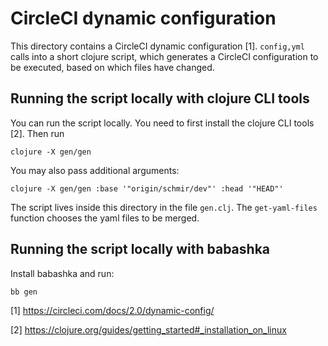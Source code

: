 # CircleCI dynamic configuration

This directory contains a CircleCI dynamic configuration [1]. `config,yml` calls
into a short clojure script, which generates a CircleCI configuration to be
executed, based on which files have changed.

## Running the script locally with clojure CLI tools

You can run the script locally. You need to first install the clojure CLI tools
[2]. Then run

```
clojure -X gen/gen
```

You may also pass additional arguments:

```
clojure -X gen/gen :base '"origin/schmir/dev"' :head '"HEAD"'
```

The script lives inside this directory in the file `gen.clj`. The
`get-yaml-files` function chooses the yaml files to be merged.

## Running the script locally with babashka

Install babashka and run:

```
bb gen
```

[1] https://circleci.com/docs/2.0/dynamic-config/

[2] https://clojure.org/guides/getting_started#_installation_on_linux
